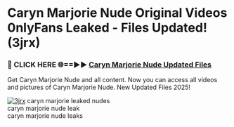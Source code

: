 # Caryn Marjorie Nude Original Videos 0nlyFans Leaked - Files Updated! (3jrx)

<h3>🔴 CLICK HERE 🌐==►► <a href="https://tinyurl.com/52m3yx9h" rel="nofollow">Caryn Marjorie Nude Updated Files</a></h3>

Get Caryn Marjorie Nude and all content. Now you can access all videos and pictures of Caryn Marjorie Nude. New Updated Files 2025!

[![3jrx](https://i.imgur.com/TnHtlc8.gif)](https://tinyurl.com/52m3yx9h)
caryn marjorie leaked nudes<br>
caryn marjorie nude leak<br>
caryn marjorie nude leaks